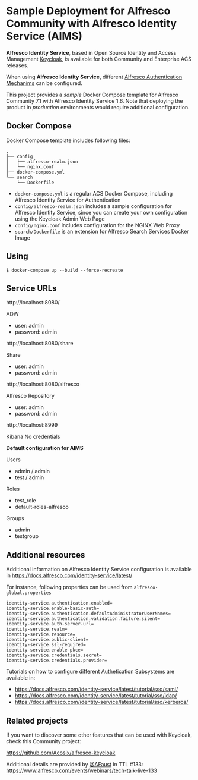 # Sample Deployment for Alfresco Community with Alfresco Identity Service (AIMS)

**Alfresco Identity Service**, based in Open Source Identity and Access Management [Keycloak](https://www.keycloak.org/), is available for both Community and Enterprise ACS releases.

When using **Alfresco Identity Service**, different [Alfresco Authentication Mechanims](https://docs.alfresco.com/content-services/community/admin/auth-sync/) can be configured.

This project provides a *sample* Docker Compose template for Alfresco Community 7.1 with Alfresco Identity Service 1.6. Note that deploying the product in *production* environments would require additional configuration.

## Docker Compose

Docker Compose template includes following files:

```
.
├── config
│   ├── alfresco-realm.json
│   └── nginx.conf
├── docker-compose.yml
└── search
    └── Dockerfile
```

* `docker-compose.yml` is a regular ACS Docker Compose, including Alfresco Identity Service for Authentication
* `config/alfresco-realm.json` includes a sample configuration for Alfresco Identity Service, since you can create your own configuration using the Keycloak Admin Web Page
* `config/nginx.conf` includes configuration for the NGINX Web Proxy
* `search/Dockerfile` is an extension for Alfresco Search Services Docker Image

## Using

```
$ docker-compose up --build --force-recreate
```

## Service URLs

http://localhost:8080/

ADW
* user: admin
* password: admin

http://localhost:8080/share

Share
* user: admin
* password: admin

http://localhost:8080/alfresco

Alfresco Repository
* user: admin
* password: admin

http://localhost:8999

Kibana
No credentials

**Default configuration for AIMS**

Users

* admin / admin
* test / admin

Roles
* test_role
* default-roles-alfresco

Groups

* admin
* testgroup

## Additional resources

Additional information on Alfresco Identity Service configuration is available in https://docs.alfresco.com/identity-service/latest/

For instance, following properties can be used from `alfresco-global.properties`

```
identity-service.authentication.enabled=
identity-service.enable-basic-auth=
identity-service.authentication.defaultAdministratorUserNames=
identity-service.authentication.validation.failure.silent=
identity-service.auth-server-url=
identity-service.realm=
identity-service.resource=
identity-service.public-client=
identity-service.ssl-required=
identity-service.enable-pkce=
identity-service.credentials.secret=
identity-service.credentials.provider=
```

Tutorials on how to configure different Authetication Subsystems are available in:

* https://docs.alfresco.com/identity-service/latest/tutorial/sso/saml/
* https://docs.alfresco.com/identity-service/latest/tutorial/sso/ldap/
* https://docs.alfresco.com/identity-service/latest/tutorial/sso/kerberos/

## Related projects

If you want to discover some other features that can be used with Keycloak, check this Community project:

https://github.com/Acosix/alfresco-keycloak

Additional details are provided by [@AFaust](https://github.com/afaust) in TTL #133: https://www.alfresco.com/events/webinars/tech-talk-live-133
